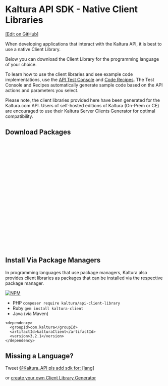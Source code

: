 # Kaltura API SDK - Native Client Libraries
[[Edit on GitHub]](https://github.com/kaltura/kaltura-api-recipes/edit/development/swagger/markdown/client_libraries.md)

When developing applications that interact with the Kaltura API, it is best to use a native Client Library.

Below you can download the Client Library for the programming language of your choice.

To learn how to use the client libraries and see example code implementations, use the [API Test Console](/console) and [Code Recipes](/recipes).
The Test Console and Recipes automatically generate sample code based on the API actions and parameters you select.

Please note, the client libraries provided here have been generated for the Kaltura.com API.
Users of self-hosted editions of Kaltura (On-Prem or CE) are encouraged to use their Kaltura Server Clients Generator for optimal compatibility.

## Download Packages
<style>
.client-lib-link {
  width: 71px;
  height: 81px;
  overflow: hidden;
  margin-top: 30px;
  margin-right: 50px;
  display: inline-block;
  background-image: url(assets/img/client-libs.png);
  background-position: -70px;
}
</style>
<a class="client-lib-link php53" data-language="php53" href="http://cdnbakmi.kaltura.com/content/clientlibs/php53_22-06-2016.tar.gz" style="background-position: 0px"></a><a class="client-lib-link php5Zend" data-language="php5Zend" href="http://cdnbakmi.kaltura.com/content/clientlibs/php5Zend_22-06-2016.tar.gz" style="background-position: -142px"></a><a class="client-lib-link java" data-language="java" href="http://cdnbakmi.kaltura.com/content/clientlibs/java_22-06-2016.tar.gz" style="background-position: -213px"></a><a class="client-lib-link csharp" data-language="csharp" href="http://cdnbakmi.kaltura.com/content/clientlibs/csharp_22-06-2016.tar.gz" style="background-position: -284px"></a><a class="client-lib-link ruby" data-language="ruby" href="http://cdnbakmi.kaltura.com/content/clientlibs/ruby_22-06-2016.tar.gz" style="background-position: -355px"></a><a class="client-lib-link python" data-language="python" href="http://cdnbakmi.kaltura.com/content/clientlibs/python_22-06-2016.tar.gz" style="background-position: -426px"></a><a class="client-lib-link nodejs" data-language="nodejs" href="http://cdnbakmi.kaltura.com/content/clientlibs/node_22-06-2016.tar.gz" style="background-position: -497px"></a><a class="client-lib-link js" data-language="js" href="http://cdnbakmi.kaltura.com/content/clientlibs/js_22-06-2016.tar.gz" style="background-position: -568px"></a><a class="client-lib-link cli" data-language="cli" href="http://cdnbakmi.kaltura.com/content/clientlibs/cli_22-06-2016.tar.gz" style="background-position: -639px"></a><a class="client-lib-link objc" data-language="objc" href="http://cdnbakmi.kaltura.com/content/clientlibs/objc_22-06-2016.tar.gz" style="background-position: -710px"></a><a class="client-lib-link android" data-language="android" href="http://cdnbakmi.kaltura.com/content/clientlibs/android_22-06-2016.tar.gz" style="background-position: -781px"></a>
<script>
  window.jquery('.client-lib-link').click(function() {
    var lang = $(this).attr('data-language');
    mixpanel.track('client_library', {language: lang});
  })
</script>

## Install Via Package Managers
In programming languages that use package managers, Kaltura also provides
client libraries as packages that can be installed via the respective package manager.

[![NPM](https://nodei.co/npm/kaltura.png?downloads=true&downloadRank=true&stars=true)](https://nodei.co/npm/kaltura/)

* PHP `composer require kaltura/api-client-library`
* Ruby `gem install kaltura-client`
* Java (via Maven)
```
<dependency>
  <groupId>com.kaltura</groupId>
  <artifactId>kalturaClient</artifactId>
  <version>3.2.1</version>
</dependency>
```

## Missing a Language?
Tweet [@Kaltura_API pls add sdk for: [lang]](http://twitter.com/?status=@Kaltura_API%20pls%20add%20sdk%20for%3A%20%5Bprogramming_language%5D)

or [create your own Client Library Generator](http://www.kaltura.org/api-client-library-generator-guide)

